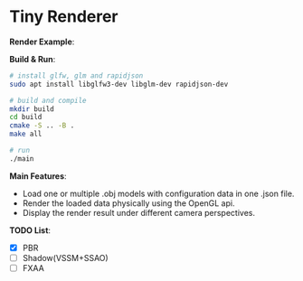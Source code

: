 # Tiny Renderer

**Render Example**:

**Build & Run**:

```bash
# install glfw, glm and rapidjson
sudo apt install libglfw3-dev libglm-dev rapidjson-dev

# build and compile
mkdir build
cd build
cmake -S .. -B .
make all

# run
./main
```

**Main Features**:

- Load one or multiple .obj models with configuration data in one .json file.
- Render the loaded data physically using the OpenGL api.
- Display the render result under different camera perspectives.

**TODO List**:

- [x] PBR
- [ ] Shadow(VSSM+SSAO)
- [ ] FXAA
